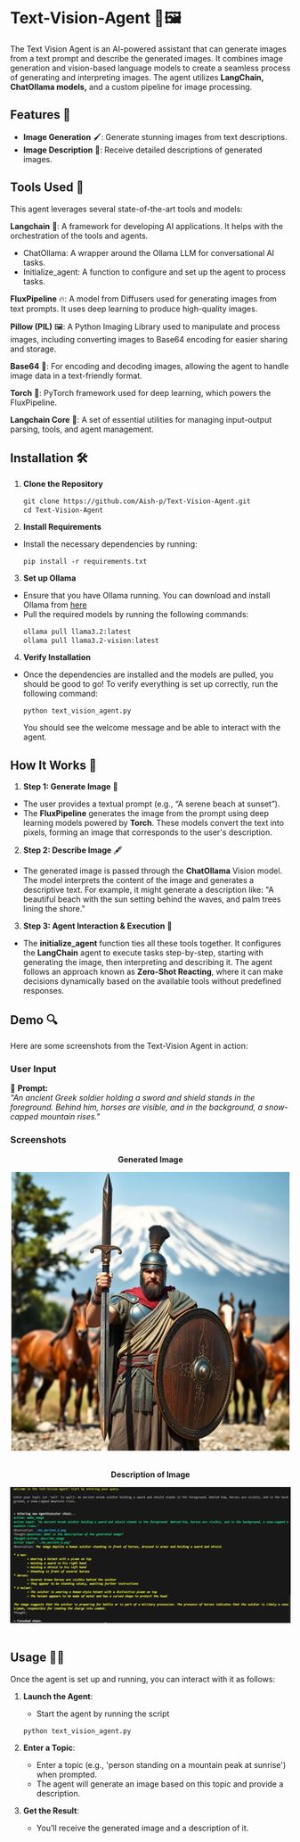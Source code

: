 # Text-Vision-Agent 🚀🖼️

The Text Vision Agent is an AI-powered assistant that can generate images from a text prompt and describe the generated images. It combines image generation and vision-based language models to create a seamless process of generating and interpreting images. The agent utilizes **LangChain, ChatOllama models,** and a custom pipeline for image processing.

## Features 🌟
  * **Image Generation** 🖌️: Generate stunning images from text descriptions.
  * **Image Description** 📝: Receive detailed descriptions of generated images.

## Tools Used 🔧
This agent leverages several state-of-the-art tools and models:

**Langchain** 🔗: A framework for developing AI applications. It helps with the orchestration of the tools and agents.
  * ChatOllama: A wrapper around the Ollama LLM for conversational AI tasks.
  * Initialize_agent: A function to configure and set up the agent to process tasks.

**FluxPipeline** 🔥: A model from Diffusers used for generating images from text prompts. It uses deep learning to produce high-quality images.

**Pillow (PIL)** 🖼️: A Python Imaging Library used to manipulate and process images, including converting images to Base64 encoding for easier sharing and storage.

**Base64** 🔐: For encoding and decoding images, allowing the agent to handle image data in a text-friendly format.

**Torch** 🔋: PyTorch framework used for deep learning, which powers the FluxPipeline.

**Langchain Core** 🧠: A set of essential utilities for managing input-output parsing, tools, and agent management.

## Installation 🛠️
1. **Clone the Repository**
   ```
   git clone https://github.com/Aish-p/Text-Vision-Agent.git
   cd Text-Vision-Agent
   ```
2. **Install Requirements**
 * Install the necessary dependencies by running:
   ```
   pip install -r requirements.txt
   ```
3. **Set up Ollama**
  * Ensure that you have Ollama running. You can download and install Ollama from [here](https://ollama.com/download)
  * Pull the required models by running the following commands:
    ```
    ollama pull llama3.2:latest
    ollama pull llama3.2-vision:latest
    ```
4. **Verify Installation**
  * Once the dependencies are installed and the models are pulled, you should be good to go! To verify everything is set up correctly, run the following command:
    ```
    python text_vision_agent.py
    ```
    You should see the welcome message and be able to interact with the agent.
    
## How It Works 🔄

1. **Step 1: Generate Image** 🌄
  * The user provides a textual prompt (e.g., “A serene beach at sunset”).
  * The **FluxPipeline** generates the image from the prompt using deep learning models powered by **Torch**. These models convert the text into pixels, forming an image that corresponds to the user's description.

2. **Step 2: Describe Image** 🖋️
  * The generated image is passed through the **ChatOllama** Vision model. The model interprets the content of the image and generates a descriptive text. For example, it might generate a description like: "A beautiful beach with the sun setting behind the waves, and palm trees lining the shore."

3. **Step 3: Agent Interaction & Execution** 💬
  * The **initialize_agent** function ties all these tools together. It configures the **LangChain** agent to execute tasks step-by-step, starting with generating the image, then interpreting and describing it. The agent follows an approach known as **Zero-Shot Reacting**, where it can make decisions dynamically based on the available tools without predefined responses.

## Demo 🔍
Here are some screenshots from the Text-Vision Agent in action:

### User Input  
📝 **Prompt:**  
*"An ancient Greek soldier holding a sword and shield stands in the foreground. Behind him, horses are visible, and in the background, a snow-capped mountain rises."*  

### Screenshots

<div align="center">
  <p><strong>Generated Image</strong></p>
  <img src="/screenshots/An_ancient_G.png" alt="Generated Image" width="500">
</div>
<br>

<div align="center">
  <p><strong>Description of Image</strong></p>
  <img src="/screenshots/description.PNG" alt="Description of Image" width="700">
</div>
<br>

## Usage 🧑‍💻
Once the agent is set up and running, you can interact with it as follows:

1. **Launch the Agent**:
   * Start the agent by running the script
   ```
   python text_vision_agent.py
   ```

2. **Enter a Topic**:
   * Enter a topic (e.g., 'person standing on a mountain peak at sunrise') when prompted.
   * The agent will generate an image based on this topic and provide a description.

3. **Get the Result**:
   * You’ll receive the generated image and a description of it.
